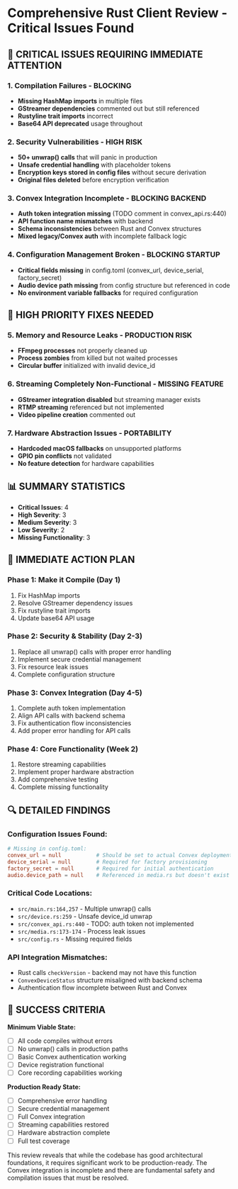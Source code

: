 # Comprehensive Rust Client Review - Critical Issues Found

## 🚨 CRITICAL ISSUES REQUIRING IMMEDIATE ATTENTION

### 1. **Compilation Failures** - BLOCKING
- **Missing HashMap imports** in multiple files
- **GStreamer dependencies** commented out but still referenced
- **Rustyline trait imports** incorrect 
- **Base64 API deprecated** usage throughout

### 2. **Security Vulnerabilities** - HIGH RISK
- **50+ unwrap() calls** that will panic in production
- **Unsafe credential handling** with placeholder tokens
- **Encryption keys stored in config files** without secure derivation
- **Original files deleted** before encryption verification

### 3. **Convex Integration Incomplete** - BLOCKING BACKEND
- **Auth token integration missing** (TODO comment in convex_api.rs:440)
- **API function name mismatches** with backend
- **Schema inconsistencies** between Rust and Convex structures
- **Mixed legacy/Convex auth** with incomplete fallback logic

### 4. **Configuration Management Broken** - BLOCKING STARTUP
- **Critical fields missing** in config.toml (convex_url, device_serial, factory_secret)
- **Audio device path missing** from config structure but referenced in code
- **No environment variable fallbacks** for required configuration

## 🔧 HIGH PRIORITY FIXES NEEDED

### 5. **Memory and Resource Leaks** - PRODUCTION RISK
- **FFmpeg processes** not properly cleaned up
- **Process zombies** from killed but not waited processes
- **Circular buffer** initialized with invalid device_id

### 6. **Streaming Completely Non-Functional** - MISSING FEATURE
- **GStreamer integration disabled** but streaming manager exists
- **RTMP streaming** referenced but not implemented
- **Video pipeline creation** commented out

### 7. **Hardware Abstraction Issues** - PORTABILITY
- **Hardcoded macOS fallbacks** on unsupported platforms
- **GPIO pin conflicts** not validated
- **No feature detection** for hardware capabilities

## 📊 SUMMARY STATISTICS

- **Critical Issues**: 4
- **High Severity**: 3  
- **Medium Severity**: 3
- **Low Severity**: 2
- **Missing Functionality**: 3

## 🎯 IMMEDIATE ACTION PLAN

### Phase 1: Make it Compile (Day 1)
1. Fix HashMap imports
2. Resolve GStreamer dependency issues
3. Fix rustyline trait imports
4. Update base64 API usage

### Phase 2: Security & Stability (Day 2-3)
1. Replace all unwrap() calls with proper error handling
2. Implement secure credential management
3. Fix resource leak issues
4. Complete configuration structure

### Phase 3: Convex Integration (Day 4-5)
1. Complete auth token implementation
2. Align API calls with backend schema
3. Fix authentication flow inconsistencies
4. Add proper error handling for API calls

### Phase 4: Core Functionality (Week 2)
1. Restore streaming capabilities
2. Implement proper hardware abstraction
3. Add comprehensive testing
4. Complete missing functionality

## 🔍 DETAILED FINDINGS

### Configuration Issues Found:
```toml
# Missing in config.toml:
convex_url = null           # Should be set to actual Convex deployment URL
device_serial = null        # Required for factory provisioning
factory_secret = null       # Required for initial authentication
audio.device_path = null    # Referenced in media.rs but doesn't exist
```

### Critical Code Locations:
- `src/main.rs:164,257` - Multiple unwrap() calls
- `src/device.rs:259` - Unsafe device_id unwrap
- `src/convex_api.rs:440` - TODO: auth token not implemented
- `src/media.rs:173-174` - Process leak issues
- `src/config.rs` - Missing required fields

### API Integration Mismatches:
- Rust calls `checkVersion` - backend may not have this function
- `ConvexDeviceStatus` structure misaligned with backend schema
- Authentication flow incomplete between Rust and Convex

## 🎯 SUCCESS CRITERIA

**Minimum Viable State:**
- [ ] All code compiles without errors
- [ ] No unwrap() calls in production paths
- [ ] Basic Convex authentication working
- [ ] Device registration functional
- [ ] Core recording capabilities working

**Production Ready State:**
- [ ] Comprehensive error handling
- [ ] Secure credential management
- [ ] Full Convex integration
- [ ] Streaming capabilities restored
- [ ] Hardware abstraction complete
- [ ] Full test coverage

This review reveals that while the codebase has good architectural foundations, it requires significant work to be production-ready. The Convex integration is incomplete and there are fundamental safety and compilation issues that must be resolved.